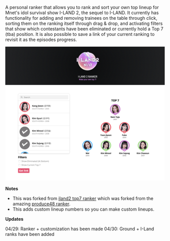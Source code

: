 A personal ranker that allows you to rank and sort your own top lineup for Mnet's idol survival show I-LAND 2, the sequel to I-LAND. It currently has functionality for adding and removing trainees on the table through click, sorting them on the ranking itself through drag & drop, and activating filters that show which contestants have been eliminated or currently hold a Top 7 (tba) position. It is also possible to save a link of your current ranking to revisit it as the episodes progress.

![Screenshot](screenshot.png)

<b>Notes</b>
* This was forked from [iland2 top7 ranker](https://github.com/il2ranker/il2ranker.github.io) which was forked from the amazing [produce48 ranker](https://github.com/produce48/produce48.github.io).
* This adds custom lineup numbers so you can make custom lineups.

<b>Updates</b>

04/29: Ranker + customization has been made
04/30: Ground + I-Land ranks have been added


